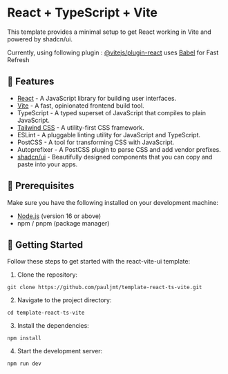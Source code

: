 # React + TypeScript + Vite

This template provides a minimal setup to get React working in Vite and powered by shadcn/ui.

Currently, using following plugin :
[@vitejs/plugin-react](https://github.com/vitejs/vite-plugin-react/blob/main/packages/plugin-react/README.md) uses [Babel](https://babeljs.io/) for Fast Refresh

## :game_die: Features

- [React](https://react.dev/) - A JavaScript library for building user interfaces.
- [Vite](https://vitejs.dev/) - A fast, opinionated frontend build tool.
- TypeScript - A typed superset of JavaScript that compiles to plain JavaScript.
- [Tailwind CSS](https://tailwindcss.com/) - A utility-first CSS framework.
- ESLint - A pluggable linting utility for JavaScript and TypeScript.
- PostCSS - A tool for transforming CSS with JavaScript.
- Autoprefixer - A PostCSS plugin to parse CSS and add vendor prefixes.
- [shadcn/ui](https://ui.shadcn.com/) - Beautifully designed components that you can copy and paste into your apps.

## :scroll: Prerequisites

Make sure you have the following installed on your development machine:

- [Node.js](https://nodejs.org/en/download/) (version 16 or above)
- npm / pnpm (package manager)

## :rocket: Getting Started

Follow these steps to get started with the react-vite-ui template:

1. Clone the repository:

`git clone https://github.com/pauljmt/template-react-ts-vite.git`

2. Navigate to the project directory:

`cd template-react-ts-vite`

3. Install the dependencies:

`npm install`

4. Start the development server:

`npm run dev`
